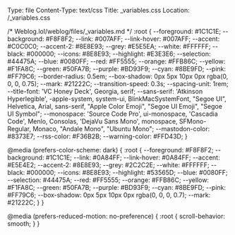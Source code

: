 Type: file
Content-Type: text/css
Title: _variables.css
Location: /_variables.css

/* Weblog.lol/weblog/files/_variables.md */
:root {
  --foreground: #1C1C1E;
  --background: #F8F8F2;
  --link: #007AFF;
  --link-hover: #007AFF;
  --accent: #C0C0C0;
  --accent-2: #8E8E93;
  --grey: #E5E5EA;
  --white: #FFFFFF;
  --black: #000000;
  --icons: #8E8E93;
  --highlight: #E3E3E6;
  --selection: #44475A;
  --blue: #0080FF;
  --red: #FF5555;
  --orange: #FFB86C;
  --yellow: #F1FA8C;
  --green: #50FA7B;
  --purple: #BD93F9;
  --cyan: #8BE9FD;
  --pink: #FF79C6;
  --border-radius: 0.5em;
  --box-shadow: 0px 5px 10px 0px rgba(0, 0, 0, 0.75);
  --mark: #21222C;
  --transition-speed: 0.3s;
  --spacing-unit: 1rem;
  --title-font: 'VC Honey Deck', Georgia, serif;
  --sans-serif: 'Atkinson Hyperlegible', -apple-system, system-ui, BlinkMacSystemFont, "Segoe UI", Helvetica, Arial, sans-serif, "Apple Color Emoji", "Segoe UI Emoji", "Segoe UI Symbol";
  --monospace: 'Source Code Pro', ui-monospace, 'Cascadia Code', Menlo, Consolas, 'DejaVu Sans Mono', monospace, SFMono-Regular, Monaco, "Andale Mono", "Ubuntu Mono";
  --mastodon-color: #8373E7;
  --rss-color: #F36B2B;
  --warning-color: #FFD43D;
}

@media (prefers-color-scheme: dark) {
  :root {
    --foreground: #F8F8F2;
    --background: #1C1C1E;
    --link: #0A84FF;
    --link-hover: #0A84FF;
    --accent: #E5E4E2;
    --accent-2: #8E8E93;
    --grey: #2C2C2E;
    --white: #FFFFFF;
    --black: #000000;
    --icons: #8E8E93;
    --highlight: #53565D;
    --blue: #0080FF;
    --selection: #44475A;
    --red: #FF5555;
    --orange: #FFB86C;
    --yellow: #F1FA8C;
    --green: #50FA7B;
    --purple: #BD93F9;
    --cyan: #8BE9FD;
    --pink: #FF79C6;
    --box-shadow: 0px 5px 10px 0px rgba(0, 0, 0, 0.7);
    --mark: #21222C;
  }
}

@media (prefers-reduced-motion: no-preference) {
  :root {
    scroll-behavior: smooth;
  }
}

